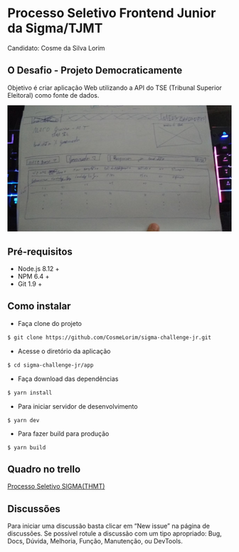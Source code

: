 # Processo Seletivo Frontend Junior da Sigma/TJMT
Candidato: Cosme da Silva Lorim

## O Desafio - Projeto Democraticamente

Objetivo é criar aplicação Web utilizando a API do TSE (Tribunal Superior Eleitoral) como fonte de dados.

<p align="center">
  <img src="wireframe.jpeg" alt="Wireframe da funcionalidade" />
</p>

## Pré-requisitos

  * Node.js 8.12 +
  * NPM 6.4 +
  * Git 1.9 +

## Como instalar 

  * Faça clone do projeto
  ```bash
  $ git clone https://github.com/CosmeLorim/sigma-challenge-jr.git
  ```
  * Acesse o diretório da aplicação
  ```bash
  $ cd sigma-challenge-jr/app
  ```
  * Faça download das dependências
  ```bash
  $ yarn install
  ```
  * Para iniciar servidor de desenvolvimento
  ```
  $ yarn dev
  ```
  * Para fazer build para produção
  ```
  $ yarn build 
  ```

## Quadro no trello
  [Processo Seletivo SIGMA(THMT)](https://trello.com/b/CWIzSUcq/processo-seletivo-sigmathmt)

## Discussões

Para iniciar uma discussão basta clicar em “New issue” na página de discussões. Se possível rotule a discussão com um tipo apropriado: Bug, Docs, Dúvida, Melhoria, Função, Manutenção, ou DevTools.